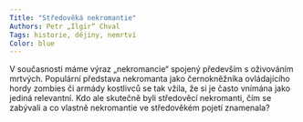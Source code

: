 ```yaml
---
Title: "Středověká nekromantie"
Authors: Petr „Ilgir“ Chval
Tags: historie, dějiny, nemrtví
Color: blue
---
```

V současnosti máme výraz „nekromancie“ spojený
především s oživováním mrtvých. Populární
představa nekromanta jako černokněžníka
ovládajícího hordy zombies či armády kostlivců
se tak vžila, že si je často vnímána jako jediná
relevantní. Kdo ale skutečně byli středověcí
nekromanti, čím se zabývali a co vlastně nekromantie
ve středověkém pojetí znamenala?
